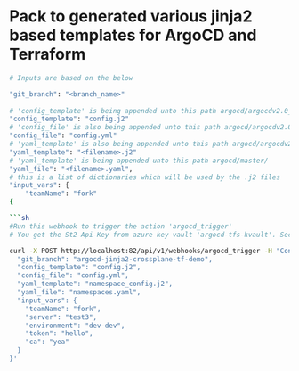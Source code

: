 # Pack to generated various jinja2 based templates for ArgoCD and Terraform

```sh
# Inputs are based on the below

"git_branch": "<branch_name>"
  
# 'config_template' is being appended unto this path argocd/argocdv2.0_templates/master_j2config/
"config_template": "config.j2"
# 'config_file' is also being appended unto this path argocd/argocdv2.0_templates/master_j2config/
"config_file": "config.yml"
# 'yaml_template' is also being appended unto this path argocd/argocdv2.0_templates/master_j2config/
"yaml_template": "<filename>.j2"
# 'yaml_template' is being appended unto this path argocd/master/
"yaml_file": "<filename>.yaml",
# this is a list of dictionaries which will be used by the .j2 files
"input_vars": {
    "teamName": "fork"
{

```sh
#Run this webhook to trigger the action 'argocd_trigger' 
# You get the St2-Api-Key from azure key vault 'argocd-tfs-kvault'. Secret name is st2-api-key-dev

curl -X POST http://localhost:82/api/v1/webhooks/argocd_trigger -H "Content-Type: application/json" -H "St2-Api-Key: <>" -d '{
  "git_branch": "argocd-jinja2-crossplane-tf-demo",
  "config_template": "config.j2",
  "config_file": "config.yml",
  "yaml_template": "namespace_config.j2",
  "yaml_file": "namespaces.yaml",
  "input_vars": {
    "teamName": "fork",
    "server": "test3",
    "environment": "dev-dev",
    "token": "hello",
    "ca": "yea"
  }
}'